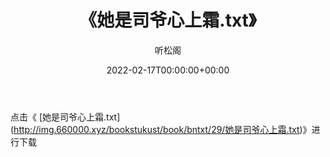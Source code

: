 ﻿---
title:  《她是司爷心上霜.txt》
date:   2022-02-17T00:00:00+00:00
author: 听松阁
layout: post
permalink: /她是司爷心上霜/
categories: 小说
tags: [小说]
---

点击《 [她是司爷心上霜.txt](<a href="http://img.660000.xyz/bookstukust/book/bntxt/29/" target=_blank>http://img.660000.xyz/bookstukust/book/bntxt/29/她是司爷心上霜.txt)》进行下载